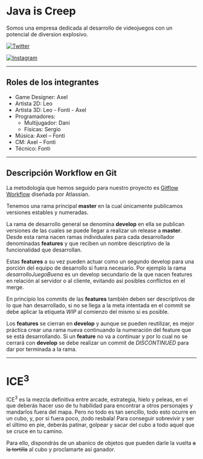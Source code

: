 # Java is Creep

Somos una empresa dedicada al desarrollo de videojuegos con un potencial de diversion explosivo.


[![Twitter](https://img.shields.io/twitter/follow/java_is_creep?label=Follow&style=social)](https://twitter.com/intent/follow?screen_name=java_is_creep)

[![Instagram](https://img.shields.io/badge/Follow--green?style=social&logo=instagram)](https://www.instagram.com/java_is_creep/)
___

## Roles de los integrantes
- Game Designer: Axel
- Artista 2D: Leo
- Artista 3D: Leo - Fonti - Axel
- Programadores:
    - Multijugador: Dani
    - Físicas: Sergio
-	Música: Axel – Fonti
-	CM: Axel – Fonti
-   Técnico: Fonti
___

## Descripción Workflow en Git

La metodología que hemos seguido para nuestro proyecto es [Gitflow Workflow](https://www.atlassian.com/git/tutorials/comparing-workflows/gitflow-workflow) diseñada por Atlassian.

Tenemos una rama principal **master** en la cual únicamente publicamos versiones estables y numeradas.

La rama de desarrollo general se denomina **develop** en ella se publican versiones de las cuales se puede llegar a realizar un release a **master**. Desde esta rama nacen ramas individuales para cada desarrollador denominadas **features** y que reciben un nombre descriptivo de la funcionalidad que desarrollan.

Estas **features** a su vez pueden actuar como un segundo develop para una porción del equipo de desarrollo si fuera necesario. Por ejemplo la rama _desarrolloJuegoBuena_ es un develop secundario de la que nacen features en relación al servidor o al cliente, evitando así posibles conflictos en el merge. 

En principio los commits de las **features** también deben ser descriptivos de lo que han desarrollado, si no se llega a la meta intentada en el commit se debe aplicar la etiqueta *WIP* al comienzo del mismo si es posible.

Los **features** se cierran en **develop** y aunque se pueden reutilizar, es mejor práctica crear una rama nueva continuando la numeración del feature que se está desarrollando. Si un **feature** no va a continuar y por lo cual no se cerrará con **develop** se debe realizar un commit de *DISCONTINUED* para dar por terminada a la rama.
___


# ICE<sup>3</sup>
ICE<sup>3</sup> es la mezcla definitiva entre arcade, estrategia, hielo y peleas, en el que deberás hacer uso de tu habilidad para encontrar a otros personajes y mandarlos fuera del mapa. Pero no todo es tan sencillo, todo esto ocurre en un cubo, y, por si fuera poco, ¡todo resbala! Para conseguir sobrevivir y ser el último en pie, deberás patinar, golpear y sacar del cubo a todo aquel que se cruce en tu camino.

Para ello, dispondrás de un abanico de objetos que pueden darle la vuelta <strike>a la tortilla</strike> al cubo y proclamarte así ganador.




